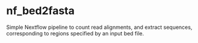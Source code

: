 # nf_bed2fasta
Simple Nextflow pipeline to count read alignments, and extract sequences, corresponding to regions specified by an input bed file.
